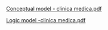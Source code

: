 [Conceptual model - clinica medica.pdf](https://github.com/user-attachments/files/16018898/Conceptual.model.-.clinica.medica.pdf)


[Logic model -clinica medica.pdf](https://github.com/user-attachments/files/16018902/Logic.model.-clinica.medica.pdf)
